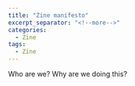 ```yaml
---
title: "Zine manifesto"
excerpt_separator: "<!--more-->"
categories:
  - Zine
tags:
  - Zine
---
```


Who are we? Why are we doing this? 

